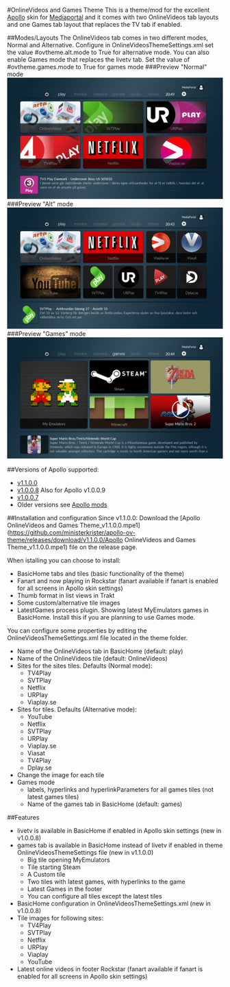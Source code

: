 #OnlineVideos and Games Theme
This is a theme/mod for the excellent [Apollo](http://forum.team-mediaportal.com/forums/apollo.692/) skin for [Mediaportal](http://www.team-mediaportal.com/) and it comes with two OnlineVideos tab layouts and one Games tab layout that replaces the TV tab if enabled.

##Modes/Layouts
The OnlineVideos tab comes in two different modes, Normal and Alternative.
Configure in OnlineVideosThemeSettings.xml set the value #ovtheme.alt.mode to True for alternative mode.
You can also enable Games mode that replaces the livetv tab. Set the value of #ovtheme.games.mode to True for games mode
###Preview "Normal" mode
![Play BasicHome Preview](https://raw.githubusercontent.com/ministerkrister/apollo-ov-theme/master/OnlineVideos%20and%20Games%20Theme/Media/preview.png)
###Preview "Alt" mode
![Play BasicHome Preview](https://raw.githubusercontent.com/ministerkrister/apollo-ov-theme/master/OnlineVideos%20and%20Games%20Theme/Media/PreviewAlt.png)
###Preview "Games" mode
![Play BasicHome Preview](https://raw.githubusercontent.com/ministerkrister/apollo-ov-theme/master/OnlineVideos%20and%20Games%20Theme/Media/PreviewGames.png)

##Versions of Apollo supported:
* [v1.1.0.0](https://github.com/ministerkrister/apollo-ov-theme/releases/tag/v1.1.0.0)
* [v1.0.0.8](https://github.com/ministerkrister/apollo-ov-theme/releases/tag/v1.0.0.8.1) Also for Apollo v1.0.0.9
* [v1.0.0.7](https://github.com/ministerkrister/apollo-ov-theme/releases/tag/v1.0.0.7) 
* Older versions see [Apollo mods](http://forum.team-mediaportal.com/threads/mods.131153/) 

##Installation and configuration
Since v1.1.0.0: Download the [Apollo OnlineVideos and Games Theme_v1.1.0.0.mpe1](https://github.com/ministerkrister/apollo-ov-theme/releases/download/v1.1.0.0/Apollo OnlineVideos and Games Theme_v1.1.0.0.mpe1) file on the release page. 

When istalling you can choose to install:
* BasicHome tabs and tiles (basic functionality of the theme)
* Fanart and now playing in Rockstar (fanart available if fanart is enabled for all screens in Apollo skin settings)
* Thumb format in list views in Trakt 
* Some custom/alternative tile images
* LatestGames process plugin. Showing latest MyEmulators games in BasicHome. Install this if you are planning to use Games mode.

You can configure some properties by editing the OnlineVideosThemeSettings.xml file located in the theme folder.
* Name of the OnlineVideos tab in BasicHome (default: play)
* Name of the OnlineVideos tile (default: OnlineVideos)
* Sites for the sites tiles. Defaults (Normal mode):
  * TV4Play
  * SVTPlay
  * Netflix
  * URPlay
  * Viaplay.se
* Sites for tiles. Defaults (Alternative mode):
  * YouTube
  * Netflix
  * SVTPlay
  * URPlay
  * Viaplay.se
  * Viasat
  * TV4Play
  * Dplay.se
* Change the image for each tile
* Games mode
  * labels, hyperlinks and hyperlinkParameters for all games tiles (not latest games tiles)
  * Name of the games tab in BasicHome (default: games)

##Features
* livetv is available in BasicHome if enabled in Apollo skin settings (new in v1.0.0.8)
* games tab is available in BasicHome instead of livetv if enabled in theme OnlineVideosThemeSettings file (new in v1.1.0.0)
  * Big tile opening MyEmulators
  * Tile starting Steam
  * A Custom tile
  * Two tiles with latest games, with hyperlinks to the game
  * Latest Games in the footer
  * You can configure all tiles except the latest tiles
* BasicHome configuration in OnlineVideosThemeSettings.xml (new in v1.0.0.8)
* Tile images for following sites:
  * TV4Play
  * SVTPlay
  * Netflix
  * URPlay
  * Viaplay
  * YouTube
* Latest online videos in footer
Rockstar (fanart available if fanart is enabled for all screens in Apollo skin settings)
